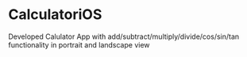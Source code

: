 # CalculatoriOS

Developed Calulator App with add/subtract/multiply/divide/cos/sin/tan functionality in portrait and landscape view
